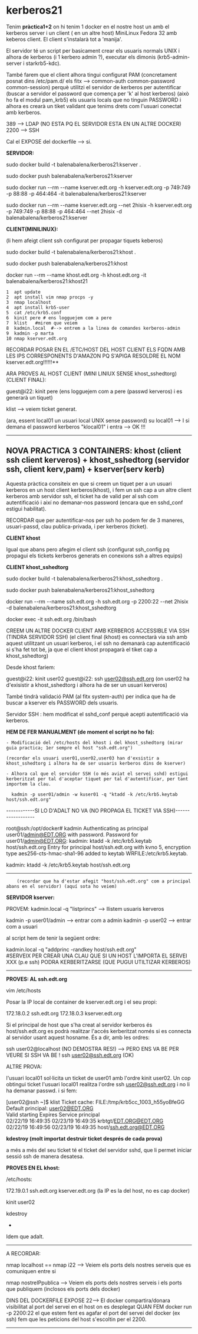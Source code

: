 # kerberos21

Tenim **pràctica1+2** on hi tenim 1 docker en el nostre host un amb el kerberos server i un client ( en un altre host) MiniLinux Fedora 32 amb keberos client. El client s'instalarà tot a 'manija'.  

El servidor té un script per basicament crear els usuaris normals UNIX i alhora de kerberos (i 1 kerbero admin ?), executar els dimonis (krb5-admin-server i starkrb5-kdc).   

També farem que el client alhora tingui configurat PAM (concretament posnat dins /etc/pam.d/ els fitx --> common-auth  common-password  common-session)
perquè utilitzi el servidor de kerberos per autentificar (buscar a servidor el password que comença per 'k' al host kerberos) (això ho fa el modul pam_krb5) els usuaris locals que no tinguin PASSWORD i alhora es crearà un tiket validant que tenims drets com l'usuari conectat amb kerberos. 
 
389 --> LDAP (NO ESTA PQ EL SERVIDOR ESTA EN UN ALTRE DOCKER)
2200 --> SSH

 
Cal el EXPOSE del dockerfile --> si. 
  
**SERVIDOR:**    

sudo docker build -t balenabalena/kerberos21:kserver .  

sudo docker push balenabalena/kerberos21:kserver  

sudo docker run --rm --name kserver.edt.org -h kserver.edt.org -p 749:749 -p 88:88 -p 464:464 -it balenabalena/kerberos21:kserver  
 
sudo docker run --rm --name kserver.edt.org --net 2hisix -h kserver.edt.org -p 749:749 -p 88:88 -p 464:464 --net 2hisix -d balenabalena/kerberos21:kserver  


**CLIENT(MINILINUX):**  

 (li hem afeigt client ssh configurat per propagar tiquets keberos)
  
 sudo docker build -t balenabalena/kerberos21:khost . 
 
 sudo docker push balenabalena/kerberos21:khost

 docker run --rm --name khost.edt.org -h khost.edt.org -it balenabalena/kerberos21:khost21  

    1  apt update
    2  apt install vim nmap procps -y
    3  nmap localhost
    4  apt install krb5-user
    5  cat /etc/krb5.conf
    6  kinit pere # ens logguejem com a pere
    7  klist   #mirem que veiem
    8  kadmin.local  #--> entrem a la linea de comandes kerberos-admin
    9  kadmin -p marta
    10 nmap kserver.edt.org


RECORDAR POSAR EN EL /ETC/HOST DEL HOST CLIENT ELS FQDN AMB LES IPS CORRESPONENTS D'AMAZON PQ S'APIGA RESOLDRE EL NOM kserver.edt.org!!!!!!**  


ARA PROVES AL HOST CLIENT (MINI LINIUX SENSE khost_sshedtorg) (CLIENT FINAL):

guest@i22: kinit pere    (ens logguejem com a pere (passwd kerveros) i es generarà un tiquet)

klist --> veiem ticket generat.

(ara, essent local01 un usuari local UNIX sense password)
su local01 --> I si demana el password kerberos "klocal01" i entra --> OK !!!

---------------------------------------------------------------------------------------------------------------------------------------------
**NOVA PRACTICA 3 CONTAINERS: khost (client ssh client kerveros) + khost_sshedtorg (servidor ssh, client kerv,pam) + kserver(serv kerb)**  
---------------------------------------------------------------------------------------------------------------------------------------------

Aquesta pràctica consiteix en que si creem un tiquet per a un usuari kerberos en un host client kerberos(khost), i fem un ssh cap  a un altre client kerberos amb servidor ssh, el ticket ha de valid per al ssh com autentificació i així no demanar-nos password (encara que en sshd_conf estigui habilitat).

RECORDAR que per autentificar-nos per ssh ho podem fer de 3 maneres, usuari-passd, clau publica-privada, i per kerberos (ticket). 

**CLIENT khost**

Igual que abans pero afegim el client ssh (configurat ssh_config pq propagui els tickets kerberos generats en conexions ssh a altres equips)


**CLIENT khost_sshedtorg**

 sudo docker build -t balenabalena/kerberos21:khost_sshedtorg . 
 
 sudo docker push balenabalena/kerberos21:khost_sshedtorg

 docker run --rm --name ssh.edt.org -h ssh.edt.org -p 2200:22 --net 2hisix -d balenabalena/kerberos21:khost_sshedtorg

 docker exec -it ssh.edt.org /bin/bash
 
CREEM UN ALTRE DOCKER CLIENT AMB KERBEROS ACCESSIBLE VIA SSH (TINDRA SERVIDOR SSH)
(el client final (khost) es connectarà via ssh amb aquest utilitzant un usuari kerberos, i el ssh no demanarà cap autentificació si s'ha fet tot bé, ja que el client khost propagarà el tiket cap a khost_sshedtorg)
      
Desde khost fariem:

   guest@i22: kinit user02 
   guest@i22: ssh user02@ssh.edt.org     (on user02 ha d'exisistir a khost_sshedtorg i alhora ha de ser un usuari kerveros)
	

També tindrà validació PAM (al fitx system-auth) per indica que ha de buscar a kserver els PASSWORD dels usuaris.

Servidor SSH : hem modificat el sshd_conf perquè acepti autentificació via kerberos.

**HEM DE FER MANUALMENT (de moment el script no ho fa):**

	- Modificació del /etc/hosts del khost i del khost_sshedtorg (mirar guia practica; 1er sempre el host "ssh.edt.org")
 
	(recordar els usuari user01,user02,user03 han d'exsistir a khost_sshedtorg i alhora ha de ser usuaris kerberos dins de kserver)

	- Alhora cal que el servidor SSH (o més aviat el servei sshd) estigui kerberitzat per tal d'aceptar tiquet per tal d'autentificar, per tant importem la clau.
      
      kadmin -p user01/admin -w kuser01 -q "ktadd -k /etc/krb5.keytab  host/ssh.edt.org"
      
------------SI LO D'ADALT NO VA (NO PROPAGA EL TICKET VIA SSH)------------------

root@ssh:/opt/docker# kadmin
Authenticating as principal user01/admin@EDT.ORG with password.
Password for user01/admin@EDT.ORG: 
kadmin:  ktadd -k /etc/krb5.keytab  host/ssh.edt.org
Entry for principal host/ssh.edt.org with kvno 5, encryption type aes256-cts-hmac-sha1-96 added to keytab WRFILE:/etc/krb5.keytab.

kadmin: ktadd -k /etc/krb5.keytab  host/ssh.edt.org

---------------------------------------------------------------------

	    (recordar que ha d'estar afegit "host/ssh.edt.org" com a principal abans en el servidor) (aquí sota ho veiem)

**SERVIDOR kserver:**

PROVEM:
kadmin.local -q "listprincs" --> llistem usuaris kerveros

kadmin -p user01/admin --> entrar com a admin
kadmin -p user02 --> entrar com a usuari

al script hem de tenir la següent ordre:

kadmin.local -q "addprinc -randkey host/ssh.edt.org"   
 #SERVEIX PER CREAR UNA CLAU QUE SI UN HOST L'IMPORTA EL SERVEI XXX (p.e ssh) PODRA  KERBERITZARSE (QUE PUGUI UTILTIZAR KERBEROS)

----------------------------------------------------------------------
**PROVES: AL ssh.edt.org**

vim /etc/hosts

Posar la IP local de container de kserver.edt.org i el seu propi:

172.18.0.2 ssh.edt.org
172.18.0.3  kserver.edt.org

Si el principal de host que s'ha creat al servidor kerberos és host/ssh.edt.org es podrà realitzar l'accés kerberitzat només si es connecta al servidor usant aquest hosname. És a dir, amb les ordres:


ssh user02@localhost     (NO DEMOSTRA RES!) --> PERO ENS VA BE PER VEURE SI SSH VA BE !
ssh user02@ssh.edt.org  (OK) 


ALTRE PROVA:

l'usuari local01 sol·licita un ticket de user01 amb l'ordre kinit user02.
Un cop obtingui ticket l'usuari local01 realitza l'ordre ssh user02@ssh.edt.org i no li ha demanar passwd.
i
si fem:

[user02@ssh ~]$ klist 
Ticket cache: FILE:/tmp/krb5cc_1003_h55yoBfeGG  
Default principal: user02@EDT.ORG  
Valid starting     Expires            Service principal  
02/22/19 16:49:35  02/23/19 16:49:35  krbtgt/EDT.ORG@EDT.ORG  
02/22/19 16:49:56  02/23/19 16:49:35  host/ssh.edt.org@EDT.ORG  

**kdestroy (molt importat destruir ticket després de cada prova)**

 a més a més del seu ticket té el ticket del servidor sshd, que li permet iniciar sessió ssh de manera desatesa.


**PROVES EN EL khost:**

/etc/hosts:

172.19.0.1 ssh.edt.org kserver.edt.org
(la IP es la del host, no es cap docker)

kinit user02

kdestroy



+

Idem que adalt.


-------- ------------------------ - - -- - -- - - - - -- - - - - -- - - -

A RECORDAR:

nmap localhost  == nmap i22 --> Veiem els ports dels nostres serveis que es comuniquen entre si

nmap nostreIPpublica --> Veiem els ports dels nostres serveis i els ports que publiquem (inclosos els ports dels docker)

DINS DEL DOCKERFILE EXPOSE 22--> El docker compartira/donara visibilitat al port del servei en el host on es desplegat
QUAN FEM docker run -p 2200:22 el que estem fent es agafar el port del servei del docker (ex ssh) fem que les peticions del host s'escoltin per el 2200.
 -- - - - - - -- 


 
